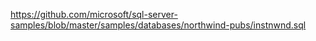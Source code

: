 https://github.com/microsoft/sql-server-samples/blob/master/samples/databases/northwind-pubs/instnwnd.sql
